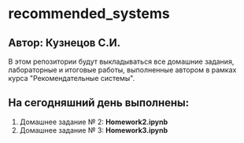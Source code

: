 # recommended_systems

## Автор: Кузнецов С.И.

В этом репозитории будут выкладываться все домашние задания, лабораторные и итоговые работы, выполненные автором в рамках курса "Рекомендательные системы".

## На сегодняшний день выполнены:
1. Домашнее задание № 2: **Homework2.ipynb**
2. Домашнее задание № 3: **Homework3.ipynb**

